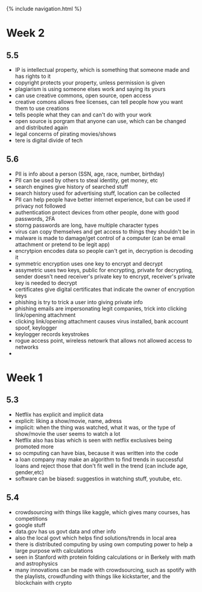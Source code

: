 {% include navigation.html %}

# Week 2
## 5.5
* IP is intellectual property, which is something that someone made and has rights to it
* copyright protects your property, unless permission is given
* plagiarism is using someone elses work and saying its yours
* can use creative commons, open source, open access
* creative comons allows free licenses, can tell people how you want them to use creations
* tells people what they can and can't do with your work
* open source is porgram that anyone can use, which can be changed and distributed again
* legal concerns of pirating movies/shows
* tere is digital divide of tech

## 5.6
* PII is info about a person (SSN, age, race, number, birthday)
* PII can be used by others to steal identity, get money, etc
* search engines give history of searched stuff
* search history used for advertising stuff, location can be collected
* PII can help people have better internet experience, but can be used if privacy not followed
* authentication protect devices from other people, done with good passwords, 2FA
* storng passwords are long, have multiple character types
* virus can copy themselves and get access to things they shouldn't be in
* malware is made to damage/get control of a computer (can be email attachment or pretend to be legit app)
* encrytpion encodes data so people can't get in, decryption is decoding it
* symmetric encryption uses one key to encrypt and decrypt
* assymetric uses two keys, public for encrypting, private for decrypting, sender doesn't need receiver's private key to encrypt, receiver's private key is needed to decrypt
* certificates give digital certificates that indicate the owner of encryption keys
* phishing is try to trick a user into giving private info
* phishing emails are impersonating legit companies, trick into clicking link/opening attachment
* clicking link/opening attachment causes virus installed, bank account spoof, keylogger
* keylogger records keystrokes
* rogue access point, wireless netowrk that allows not allowed access to networks
* 
# Week 1
## 5.3
* Netflix has explicit and implicit data
* explicit: liking a show/movie, name, adress
* implicit: when the thing was watched, what it was, or the type of show/movie the user seems to watch a lot
* Netflix also has bias which is seen with netflix exclusives being promoted more
* so ocmputing can have bias, because it was written into the code
* a loan company may make an algorithm to find trends in successful loans and reject those that don't fit well in the trend (can include age, gender,etc)
* software can be biased: suggestios in watching stuff, youtube, etc.

## 5.4
* crowdsourcing with things like kaggle, which gives many courses, has competitions
* google stuff
* data.gov has us govt data and other info
* also the local govt which helps find solutions/trends in local area
* there is distributed computing by using own computing power to help a large purpose with calculations
* seen in Stanford with protein folding calculations or in Berkely with math and astrophysics
* many innovations can be made with crowdsourcing, such as spotify with the playlists, crowdfunding with things like kickstarter, and the blockchain with crypto



